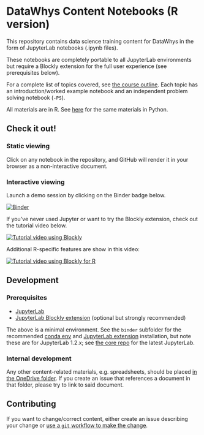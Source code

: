 # DataWhys Content Notebooks (R version)

This repository contains data science training content for DataWhys in the form of JupyterLab notebooks (.ipynb files).

These notebooks are completely portable to all JupyterLab environments but require a Blockly extension for the full user experience (see prerequisites below).

For a complete list of topics covered, see [the course outline](Course-outline.ipynb).
Each topic has an introduction/worked example notebook and an independent problem solving notebook (`-PS`).

All materials are in R. See [here](https://github.com/memphis-iis/datawhys-content-notebooks-python) for the same materials in Python.

## Check it out!

### Static viewing

Click on any notebook in the repository, and GitHub will render it in your browser as a non-interactive document.

### Interactive viewing

Launch a demo session by clicking on the Binder badge below.

[![Binder](https://mybinder.org/badge_logo.svg)](https://mybinder.org/v2/gh/memphis-iis/datawhys-content-notebooks-r/master?urlpath=lab)

If you've never used Jupyter or want to try the Blockly extension, check out the tutorial video below.

[![Tutorial video using Blockly](https://img.youtube.com/vi/Bmd60BQP0Qk/0.jpg)](https://youtu.be/Bmd60BQP0Qk "Tutorial video using Blockly")

Additional R-specific features are show in this video:

[![Tutorial video using Blockly for R](https://img.youtube.com/vi/zP3KvN3PM1U/0.jpg)](https://youtu.be/zP3KvN3PM1U "Tutorial video using Blockly for R")


## Development

### Prerequisites

- [JupyterLab](https://jupyter.org/install)
- [JupyterLab Blockly extension](https://github.com/aolney/jupyterlab-blockly-polyglot-extension) (optional but strongly recommended)

The above is a minimal environment.
See the `binder` subfolder for the recommended [conda env](https://docs.conda.io/projects/conda/en/latest/user-guide/tasks/manage-environments.html#creating-an-environment-from-an-environment-yml-file) and [JupyterLab extension](https://jupyterlab.readthedocs.io/en/stable/user/extensions.html#using-the-terminal) installation, but note these are for JupyterLab 1.2.x; see [the core repo](https://github.com/memphis-iis/datawhys-content-notebooks) for the latest JupyterLab.


### Internal development

Any other content-related materials, e.g. spreadsheets, should be placed [in the OneDrive folder](https://livememphis-my.sharepoint.com/:f:/r/personal/aolney_memphis_edu/Documents/DataWhys/content-planning?csf=1&e=LPEGbr). If you create an issue that references a document in that folder, please try to link to said document.

## Contributing

If you want to change/correct content, either create an issue describing your change or [use a `git` workflow to make the change](https://www.atlassian.com/git/tutorials/making-a-pull-request).
